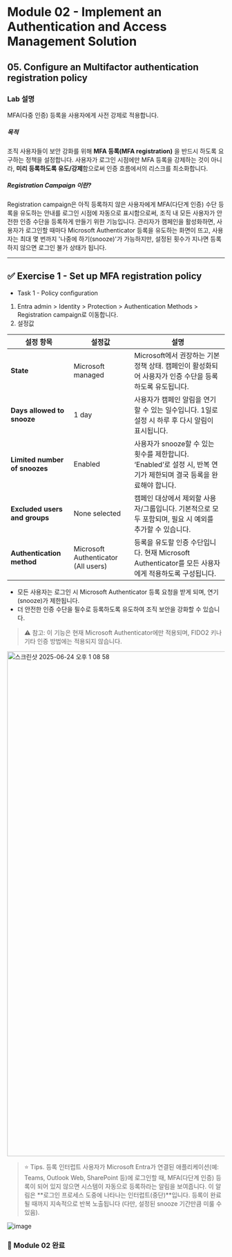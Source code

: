 # Module 02 - Implement an Authentication and Access Management Solution
## 05. Configure an Multifactor authentication registration policy

### Lab 설명
MFA(다중 인증) 등록을 사용자에게 사전 강제로 적용합니다.

##### 목적
조직 사용자들이 보안 강화를 위해 **MFA 등록(MFA registration)** 을 반드시 하도록 요구하는 정책을 설정합니다. 사용자가 로그인 시점에만 MFA 등록을 강제하는 것이 아니라, **미리 등록하도록 유도/강제**함으로써 인증 흐름에서의 리스크를 최소화합니다.

##### Registration Campaign 이란?
Registration campaign은 아직 등록하지 않은 사용자에게 MFA(다단계 인증) 수단 등록을 유도하는 안내를 로그인 시점에 자동으로 표시함으로써, 조직 내 모든 사용자가 안전한 인증 수단을 등록하게 만들기 위한 기능입니다. 관리자가 캠페인을 활성화하면, 사용자가 로그인할 때마다 Microsoft Authenticator 등록을 유도하는 화면이 뜨고, 사용자는 최대 몇 번까지 '나중에 하기(snooze)'가 가능하지만, 설정된 횟수가 지나면 등록하지 않으면 로그인 불가 상태가 됩니다.

---

## ✅ Exercise 1 - Set up MFA registration policy
* Task 1 - Policy configuration

1. Entra admin > Identity > Protection > Authentication Methods > Registration campaign로 이동합니다.
2. 설정값 

| 설정 항목                     | 설정값               | 설명 |
|------------------------------|----------------------|------|
| **State**                    | Microsoft managed    | Microsoft에서 권장하는 기본 정책 상태. 캠페인이 활성화되어 사용자가 인증 수단을 등록하도록 유도됩니다. |
| **Days allowed to snooze**   | 1 day                | 사용자가 캠페인 알림을 연기할 수 있는 일수입니다. 1일로 설정 시 하루 후 다시 알림이 표시됩니다. |
| **Limited number of snoozes**| Enabled              | 사용자가 snooze할 수 있는 횟수를 제한합니다. ‘Enabled’로 설정 시, 반복 연기가 제한되며 결국 등록을 완료해야 합니다. |
| **Excluded users and groups**| None selected        | 캠페인 대상에서 제외할 사용자/그룹입니다. 기본적으로 모두 포함되며, 필요 시 예외를 추가할 수 있습니다. |
| **Authentication method**    | Microsoft Authenticator (All users) | 등록을 유도할 인증 수단입니다. 현재 Microsoft Authenticator를 모든 사용자에게 적용하도록 구성됩니다. |

- 모든 사용자는 로그인 시 Microsoft Authenticator 등록 요청을 받게 되며, 연기(snooze)가 제한됩니다.
- 더 안전한 인증 수단을 필수로 등록하도록 유도하여 조직 보안을 강화할 수 있습니다.

> ⚠️ 참고: 이 기능은 현재 Microsoft Authenticator에만 적용되며, FIDO2 키나 기타 인증 방법에는 적용되지 않습니다.

  <img width="1167" alt="스크린샷 2025-06-24 오후 1 08 58" src="https://github.com/user-attachments/assets/eee2a518-6bc1-49fb-b242-c5bb1796b5e8" />


> ⭐️ Tips. 등록 인터럽트
사용자가 Microsoft Entra가 연결된 애플리케이션(예: Teams, Outlook Web, SharePoint 등)에 로그인할 때, MFA(다단계 인증) 등록이 되어 있지 않으면 시스템이 자동으로 등록하라는 알림을 보여줍니다. 이 알림은 **로그인 프로세스 도중에 나타나는 인터럽트(중단)**입니다. 등록이 완료될 때까지 지속적으로 반복 노출됩니다 (다만, 설정된 snooze 기간만큼 미룰 수 있음).

  ![image](https://github.com/user-attachments/assets/56323738-3516-4ce4-bcc2-aef93e8f1373)


### 🔗 Module 02 완료 


